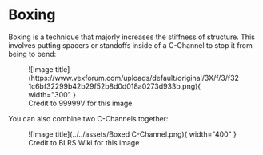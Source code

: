# Boxing

Boxing is a technique that majorly increases the stiffness of structure. This involves putting spacers or standoffs inside of a C-Channel to stop it from being to bend:

<figure markdown>
  ![Image title](https://www.vexforum.com/uploads/default/original/3X/f/3/f321c6bf32299b42b29f52b8d0d018a0273d933b.png){ width="300" }
  <figcaption>Credit to 99999V for this image</figcaption>
</figure>

You can also combine two C-Channels together:

<figure markdown>
  ![Image title](../../assets/Boxed C-Channel.png){ width="400" }
  <figcaption>Credit to BLRS Wiki for this image</figcaption>
</figure>
